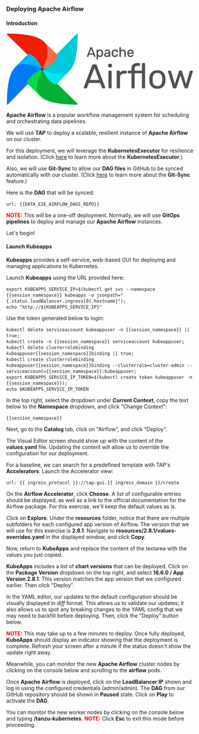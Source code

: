 ### Deploying Apache Airflow

#### Introduction

![Apache Airflow](images/airflow.png)

**Apache Airflow** is a popular workflow management system for scheduling and orchestrating data pipelines.

We will use **TAP** to deploy a scalable, resilient instance of **Apache Airflow** on our cluster. 

For this deployment, we will leverage the **KubernetesExecutor** for resilience and isolation.
(Click <a href="https://airflow.apache.org/docs/apache-airflow/stable/core-concepts/executor/kubernetes.html" target="_blank">here</a> to learn more about the **KubernetesExecutor**.)

Also, we will use **Git-Sync** to allow our **DAG files** in GitHub to be synced automatically with our cluster.
(Click <a href="https://airflow.apache.org/docs/helm-chart/stable/manage-dags-files.html" target="_blank">here</a> to learn more about the **Git-Sync** feature.)

Here is the **DAG** that will be synced:
```dashboard:open-url
url: {{DATA_E2E_AIRFLOW_DAGS_REPO}}
```

<font color="red"><b>NOTE:</b></font> This will be a one-off deployment. Normally, we will use **GitOps pipelines** to deploy and manage our **Apache Airflow** instances.

Let's begin!

#### Launch Kubeapps
**Kubeapps** provides a self-service, web-based GUI for deploying and managing applications to Kubernetes.

Launch **Kubeapps** using the URL provided here:
```execute
export KUBEAPPS_SERVICE_IP=$(kubectl get svc --namespace {{session_namespace}} kubeapps -o jsonpath="{.status.loadBalancer.ingress[0].hostname}");
echo "http://${KUBEAPPS_SERVICE_IP}"
```

Use the token generated below to login:
```execute
kubectl delete serviceaccount kubeappuser -n {{session_namespace}} || true; 
kubectl create -n {{session_namespace}} serviceaccount kubeappuser;
kubectl delete clusterrolebinding kubeappuser{{session_namespace}}binding || true; 
kubectl create clusterrolebinding kubeappuser{{session_namespace}}binding --clusterrole=cluster-admin --serviceaccount={{session_namespace}}:kubeappuser;
export KUBEAPPS_SERVICE_IP_TOKEN=$(kubectl create token kubeappuser -n {{session_namespace}});
echo $KUBEAPPS_SERVICE_IP_TOKEN
```

In the top right, select the dropdown under **Current Context**, copy the text below to the **Namespace** dropdown, and click "Change Context":
```copy
{{session_namespace}}
```

Next, go to the **Catalog** tab, click on "Airflow", and click "Deploy". 

The Visual Editor screen should show up with the content of the **values.yaml** file.
Updating the content will allow us to override the configuration for our deployment.

For a baseline, we can search for a predefined template with TAP's **Accelerators**.
Launch the Accelerator view:
```dashboard:open-url
url: {{ ingress_protocol }}://tap-gui.{{ ingress_domain }}/create
```

On the **Airflow Accelerator**, click **Choose**. A list of configurable entries should be displayed, as well as
a link to the official documentation for the Airflow package. For this exercise, we'll keep the default values as is. 

Click on **Explore**. Under the **resources** folder, notice that there are multiple subfolders for each configured app version of Airflow.
The version that we will use for this exercise is **2.8.1**.
Navigate to **resources/2.8.1/values-overrides.yaml** in the displayed window, and click **Copy**. 

Now, return to **KubeApps** and replace the content of the textarea with the values you just copied.

**KubeApps** includes a list of **chart versions** that can be deployed.
Click on the **Package Version** dropdown on the top right, and select **16.6.0 / App Version 2.8.1**.
This version matches the app version that we configured earlier.
Then click "Deploy".

In the YAML editor, our updates to the default configuration should be visually displayed in _diff_ format.
This allows us to validate our updates;
it also allows us to spot any breaking changes to the YAML config that we may need to backfill before deploying.
Then, click the "Deploy" button below.


<font color="red"><b>NOTE:</b></font> This may take up to a few minutes to deploy. Once fully deployed, **KubeApps** should display an indicator 
showing that the deployment is complete. Refresh your screen after a minute if the status doesn't show the update right away.

Meanwhile, you can monitor the new **Apache Airflow** cluster nodes by clicking on the console below and scrolling to the **airflow** pods.

Once **Apache Airflow** is deployed, click on the **LoadBalancer IP** shown and log in using the configured credentials (admin/admin).
The **DAG** from our GitHub repository should be shown in **Paused** state. Click on **Play** to activate the **DAG**.

You can monitor the new worker nodes by clicking on the console below and typing **/tanzu-kubernetes**.
<font color="red"><b>NOTE:</b></font> Click **Esc** to exit this mode before proceeding.